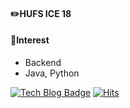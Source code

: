 <!--
**ujin2021/ujin2021** is a ✨ _special_ ✨ repository because its `README.md` (this file) appears on your GitHub profile.
### Hi there 👋
Here are some ideas to get you started:

- 🔭 I’m currently working on ...
- 🌱 I’m currently learning ...
- 👯 I’m looking to collaborate on ...
- 🤔 I’m looking for help with ...
- 💬 Ask me about ...
- 📫 How to reach me: ...
- 😄 Pronouns: ...
- ⚡ Fun fact: ...
-->

#### ✏️HUFS ICE 18
#### 💞Interest
* Backend
* Java, Python

[![Tech Blog Badge](http://img.shields.io/badge/-My%20blog-black?style=flat-square&logo=github&link=https://ujin2021.github.io/)](https://ujin2021.github.io/) 
[![Hits](https://hits.seeyoufarm.com/api/count/incr/badge.svg?url=https%3A%2F%2Fgithub.com%2Fujin2021)](https://hits.seeyoufarm.com)
